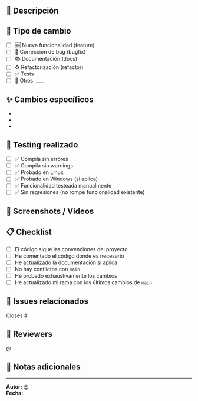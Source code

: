 ## 📝 Descripción

<!-- Describe los cambios realizados de forma clara y concisa -->

## 🎯 Tipo de cambio

<!-- Marca el tipo de cambio que mejor describe este PR -->

- [ ] 🆕 Nueva funcionalidad (feature)
- [ ] 🐛 Corrección de bug (bugfix)
- [ ] 📚 Documentación (docs)
- [ ] ♻️ Refactorización (refactor)
- [ ] ✅ Tests
- [ ] 🔧 Otros: **\_\_\_**

## ✨ Cambios específicos

<!-- Lista los cambios principales realizados -->

-
-
-

## 🧪 Testing realizado

<!-- Marca todas las pruebas que has hecho -->

- [ ] ✅ Compila sin errores
- [ ] ✅ Compila sin warnings
- [ ] ✅ Probado en Linux
- [ ] ✅ Probado en Windows (si aplica)
- [ ] ✅ Funcionalidad testeada manualmente
- [ ] ✅ Sin regresiones (no rompe funcionalidad existente)

## 📸 Screenshots / Videos

<!-- Si aplica, añadir capturas o videos demostrando los cambios -->

## 📋 Checklist

<!-- Verifica que has completado todo antes de solicitar review -->

- [ ] El código sigue las convenciones del proyecto
- [ ] He comentado el código donde es necesario
- [ ] He actualizado la documentación si aplica
- [ ] No hay conflictos con `main`
- [ ] He probado exhaustivamente los cambios
- [ ] He actualizado mi rama con los últimos cambios de `main`

## 🔗 Issues relacionados

<!-- Cierra automáticamente issues con: Closes #numero -->

Closes #

## 👀 Reviewers

<!-- Asigna a quien debe revisar este PR -->

@

## 💬 Notas adicionales

<!-- Cualquier información adicional para los reviewers -->

---

**Autor:** @<!-- tu-usuario -->  
**Fecha:** <!-- fecha actual -->

<!--
Template automático para Pull Requests - Chaos Crew
Completa todas las secciones antes de solicitar review
-->
